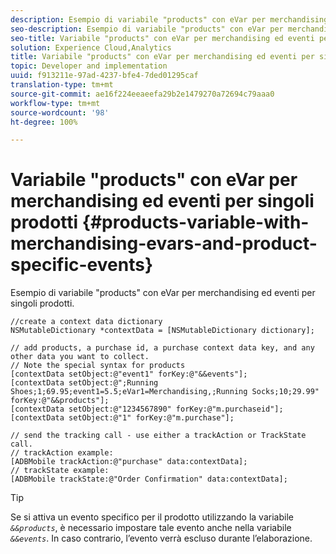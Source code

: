```yaml
---
description: Esempio di variabile "products" con eVar per merchandising ed eventi per singoli prodotti.
seo-description: Esempio di variabile "products" con eVar per merchandising ed eventi per singoli prodotti.
seo-title: Variabile "products" con eVar per merchandising ed eventi per singoli prodotti
solution: Experience Cloud,Analytics
title: Variabile "products" con eVar per merchandising ed eventi per singoli prodotti
topic: Developer and implementation
uuid: f913211e-97ad-4237-bfe4-7ded01295caf
translation-type: tm+mt
source-git-commit: ae16f224eeaeefa29b2e1479270a72694c79aaa0
workflow-type: tm+mt
source-wordcount: '98'
ht-degree: 100%

---
```



# Variabile &quot;products&quot; con eVar per merchandising ed eventi per singoli prodotti {#products-variable-with-merchandising-evars-and-product-specific-events}

Esempio di variabile &quot;products&quot; con eVar per merchandising ed eventi per singoli prodotti.

```
//create a context data dictionary 
NSMutableDictionary *contextData = [NSMutableDictionary dictionary]; 
  
// add products, a purchase id, a purchase context data key, and any other data you want to collect. 
// Note the special syntax for products 
[contextData setObject:@"event1" forKey:@"&&events"]; 
[contextData setObject:@";Running Shoes;1;69.95;event1=5.5;eVar1=Merchandising,;Running Socks;10;29.99" forKey:@"&&products"]; 
[contextData setObject:@"1234567890" forKey:@"m.purchaseid"]; 
[contextData setObject:@"1" forKey:@"m.purchase"]; 
  
// send the tracking call - use either a trackAction or TrackState call. 
// trackAction example: 
[ADBMobile trackAction:@"purchase" data:contextData]; 
// trackState example: 
[ADBMobile trackState:@"Order Confirmation" data:contextData];
```

>[!TIP]
>
>Se si attiva un evento specifico per il prodotto utilizzando la variabile *`&&products`*, è necessario impostare tale evento anche nella variabile *`&&events`*. In caso contrario, l’evento verrà escluso durante l’elaborazione.


